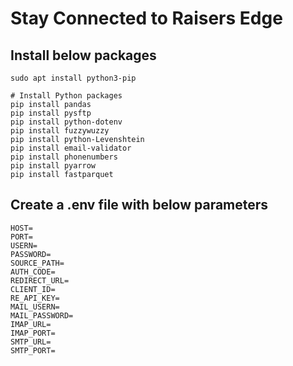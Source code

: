 # Stay Connected to Raisers Edge

## Install below packages
```shell
sudo apt install python3-pip

# Install Python packages
pip install pandas
pip install pysftp
pip install python-dotenv
pip install fuzzywuzzy
pip install python-Levenshtein
pip install email-validator
pip install phonenumbers
pip install pyarrow
pip install fastparquet
```

## Create a .env file with below parameters
```shell
HOST=
PORT=
USERN=
PASSWORD=
SOURCE_PATH=
AUTH_CODE=
REDIRECT_URL=
CLIENT_ID=
RE_API_KEY=
MAIL_USERN=
MAIL_PASSWORD=
IMAP_URL=
IMAP_PORT=
SMTP_URL=
SMTP_PORT=
```